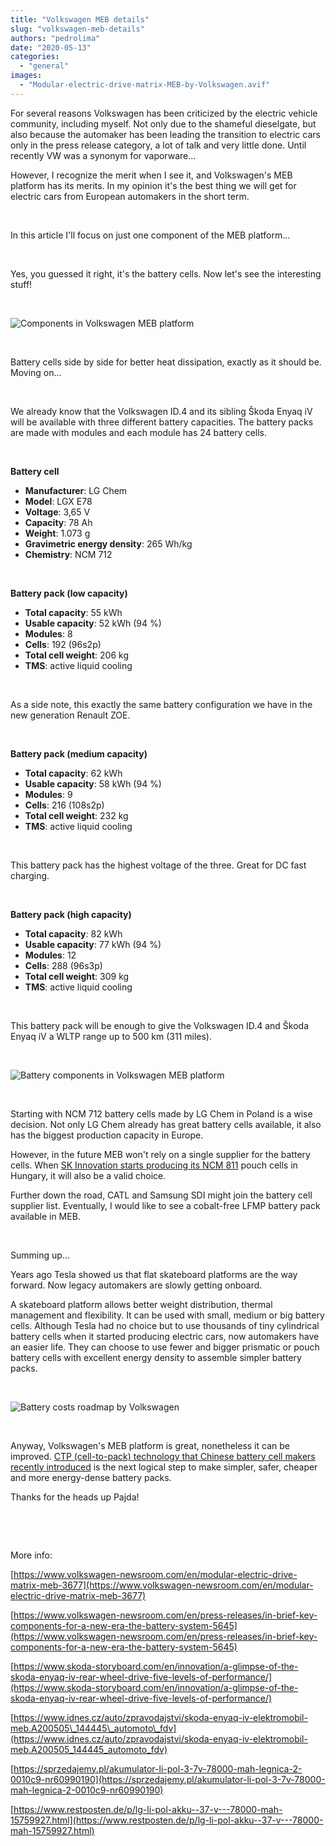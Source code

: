 ```yaml
---
title: "Volkswagen MEB details"
slug: "volkswagen-meb-details"
authors: "pedrolima"
date: "2020-05-13"
categories: 
  - "general"
images: 
  - "Modular-electric-drive-matrix-MEB-by-Volkswagen.avif"
---
```


For several reasons Volkswagen has been criticized by the electric vehicle community, including myself. Not only due to the shameful dieselgate, but also because the automaker has been leading the transition to electric cars only in the press release category, a lot of talk and very little done. Until recently VW was a synonym for vaporware...

However, I recognize the merit when I see it, and Volkswagen's MEB platform has its merits. In my opinion it's the best thing we will get for electric cars from European automakers in the short term.

 

In this article I'll focus on just one component of the MEB platform...

 

Yes, you guessed it right, it's the battery cells. Now let's see the interesting stuff!

 

![Components in Volkswagen MEB platform](images/Components-in-Volkswagen-MEB-platform.avif)

 

Battery cells side by side for better heat dissipation, exactly as it should be. Moving on...

 

We already know that the Volkswagen ID.4 and its sibling Škoda Enyaq iV will be available with three different battery capacities. The battery packs are made with modules and each module has 24 battery cells.

 

**Battery cell**

- **Manufacturer**: LG Chem
- **Model**: LGX E78
- **Voltage**: 3,65 V
- **Capacity**: 78 Ah
- **Weight**: 1.073 g
- **Gravimetric energy density**: 265 Wh/kg
- **Chemistry**: NCM 712

 

**Battery pack (low capacity)**

- **Total capacity**: 55 kWh
- **Usable capacity**: 52 kWh (94 %)
- **Modules**: 8
- **Cells**: 192 (96s2p)
- **Total cell weight**: 206 kg
- **TMS**: active liquid cooling

 

As a side note, this exactly the same battery configuration we have in the new generation Renault ZOE.

 

**Battery pack (medium capacity)**

- **Total capacity**: 62 kWh
- **Usable capacity**: 58 kWh (94 %)
- **Modules**: 9
- **Cells**: 216 (108s2p)
- **Total cell weight**: 232 kg
- **TMS**: active liquid cooling

 

This battery pack has the highest voltage of the three. Great for DC fast charging.

 

**Battery pack (high capacity)**

- **Total capacity**: 82 kWh
- **Usable capacity**: 77 kWh (94 %)
- **Modules**: 12
- **Cells**: 288 (96s3p)
- **Total cell weight**: 309 kg
- **TMS**: active liquid cooling

 

This battery pack will be enough to give the Volkswagen ID.4 and Škoda Enyaq iV a WLTP range up to 500 km (311 miles).

 

![Battery components in Volkswagen MEB platform](images/Battery-components-in-Volkswagen-MEB-platform.avif)

 

Starting with NCM 712 battery cells made by LG Chem in Poland is a wise decision. Not only LG Chem already has great battery cells available, it also has the biggest production capacity in Europe.

However, in the future MEB won't rely on a single supplier for the battery cells. When [SK Innovation starts producing its NCM 811](/2020/04/21/sk-innovation-will-supply-ncm-811-battery-cells-to-baic/) pouch cells in Hungary, it will also be a valid choice.

Further down the road, CATL and Samsung SDI might join the battery cell supplier list. Eventually, I would like to see a cobalt-free LFMP battery pack available in MEB.

 

Summing up...

Years ago Tesla showed us that flat skateboard platforms are the way forward. Now legacy automakers are slowly getting onboard.

A skateboard platform allows better weight distribution, thermal management and flexibility. It can be used with small, medium or big battery cells. Although Tesla had no choice but to use thousands of tiny cylindrical battery cells when it started producing electric cars, now automakers have an easier life. They can choose to use fewer and bigger prismatic or pouch battery cells with excellent energy density to assemble simpler battery packs.

 

![Battery costs roadmap by Volkswagen](images/battery-costs-roadmap-by-volkswagen.avif)

 

Anyway, Volkswagen's MEB platform is great, nonetheless it can be improved. [CTP (cell-to-pack) technology that Chinese battery cell makers recently introduced](/2020/04/12/simple-solution-for-safer-cheaper-more-energy-dense-batteries/) is the next logical step to make simpler, safer, cheaper and more energy-dense battery packs.

Thanks for the heads up Pajda!

 

 

More info:

[https://www.volkswagen-newsroom.com/en/modular-electric-drive-matrix-meb-3677](https://www.volkswagen-newsroom.com/en/modular-electric-drive-matrix-meb-3677)

[https://www.volkswagen-newsroom.com/en/press-releases/in-brief-key-components-for-a-new-era-the-battery-system-5645](https://www.volkswagen-newsroom.com/en/press-releases/in-brief-key-components-for-a-new-era-the-battery-system-5645)

[https://www.skoda-storyboard.com/en/innovation/a-glimpse-of-the-skoda-enyaq-iv-rear-wheel-drive-five-levels-of-performance/](https://www.skoda-storyboard.com/en/innovation/a-glimpse-of-the-skoda-enyaq-iv-rear-wheel-drive-five-levels-of-performance/)

[https://www.idnes.cz/auto/zpravodajstvi/skoda-enyaq-iv-elektromobil-meb.A200505\_144445\_automoto\_fdv](https://www.idnes.cz/auto/zpravodajstvi/skoda-enyaq-iv-elektromobil-meb.A200505_144445_automoto_fdv)

[https://sprzedajemy.pl/akumulator-li-pol-3-7v-78000-mah-legnica-2-0010c9-nr60990190](https://sprzedajemy.pl/akumulator-li-pol-3-7v-78000-mah-legnica-2-0010c9-nr60990190)

[https://www.restposten.de/p/lg-li-pol-akku--37-v---78000-mah-15759927.html](https://www.restposten.de/p/lg-li-pol-akku--37-v---78000-mah-15759927.html)
